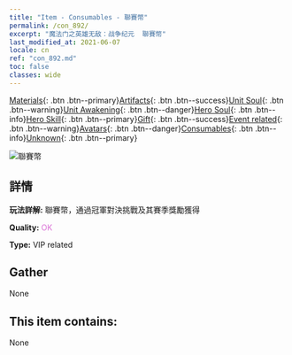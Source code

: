 ```yaml
---
title: "Item - Consumables - 聯賽幣"
permalink: /con_892/
excerpt: "魔法门之英雄无敌：战争纪元  聯賽幣"
last_modified_at: 2021-06-07
locale: cn
ref: "con_892.md"
toc: false
classes: wide
---
```

 [Materials](/ItemsCN/){: .btn .btn--primary}[Artifacts](/ItemsCN/Artifacts/){: .btn .btn--success}[Unit Soul](/ItemsCN/UnitSoul/){: .btn .btn--warning}[Unit Awakening](/ItemsCN/UnitAwakening/){: .btn .btn--danger}[Hero Soul](/ItemsCN/HeroSoul/){: .btn .btn--info}[Hero Skill](/ItemsCN/HeroSkill/){: .btn .btn--primary}[Gift](/ItemsCN/Gift/){: .btn .btn--success}[Event related](/ItemsCN/Events/){: .btn .btn--warning}[Avatars](/ItemsCN/Avatars/){: .btn .btn--danger}[Consumables](/ItemsCN/Consumables/){: .btn .btn--info}[Unknown](/ItemsCN/Unknown/){: .btn .btn--primary}

 ![聯賽幣](/images/t/i_112.png)

## 詳情
 **玩法詳解:** 聯賽幣，通過冠軍對決挑戰及其賽季獎勵獲得

 **Quality:** <span style="color: #DA70D6">OK</span>

 **Type:** VIP related

## Gather

  None

## This item contains:

  None

